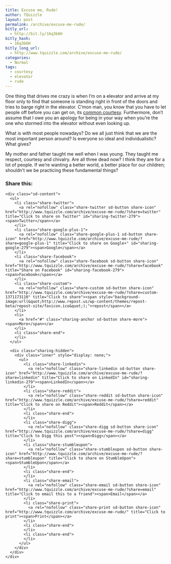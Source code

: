 ```yaml
---
title: Excuse me, Rude!
author: TQuizzle
layout: post
permalink: /archive/excuse-me-rude/
bitly_url:
  - http://bit.ly/16q3b6H
bitly_hash:
  - 16q3b6H
bitly_long_url:
  - http://www.tquizzle.com/archive/excuse-me-rude/
categories:
  - Normal
tags:
  - courtesy
  - elevator
  - rude
---
```

One thing that drives me crazy is when I&#8217;m on a elevator and arrive at my floor only to find that someone is standing right in front of the doors and tries to barge right in the elevator. C&#8217;mon man, you know that you have to let people off before you can get on, its [common courtesy][1]. Furthermore, don&#8217;t assume that I owe you an apology for being in your way when you&#8217;re the one who stormed into the elevator without even looking up.

What is with most people nowadays? Do we all just think that we are the most important person around? Is everyone so ideal and individualistic? What gives?

My mother and father taught me well when I was young. They taught me respect, courtesy and chivalry. Are all three dead now? I think they are for a lot of people. If we&#8217;re wanting a better world, a better place for our children; shouldn&#8217;t we be practicing these fundamental things?

<div class="sharedaddy sd-sharing-enabled">
  <div class="robots-nocontent sd-block sd-social sd-social-icon-text sd-sharing">
    <h3 class="sd-title">
      Share this:
    </h3>
    
    <div class="sd-content">
      <ul>
        <li class="share-twitter">
          <a rel="nofollow" class="share-twitter sd-button share-icon" href="http://www.tquizzle.com/archive/excuse-me-rude/?share=twitter" title="Click to share on Twitter" id="sharing-twitter-279"><span>Twitter</span></a>
        </li>
        <li class="share-google-plus-1">
          <a rel="nofollow" class="share-google-plus-1 sd-button share-icon" href="http://www.tquizzle.com/archive/excuse-me-rude/?share=google-plus-1" title="Click to share on Google+" id="sharing-google-279"><span>Google</span></a>
        </li>
        <li class="share-facebook">
          <a rel="nofollow" class="share-facebook sd-button share-icon" href="http://www.tquizzle.com/archive/excuse-me-rude/?share=facebook" title="Share on Facebook" id="sharing-facebook-279"><span>Facebook</span></a>
        </li>
        <li class="share-custom">
          <a rel="nofollow" class="share-custom sd-button share-icon" href="http://www.tquizzle.com/archive/excuse-me-rude/?share=custom-1371173110" title="Click to share"><span style="background-image:url(&quot;http://www.repost.us/wp-content/themes/repost-beta/repost-site/favicon.ico&quot;);">repost</span></a>
        </li>
        <li>
          <a href="#" class="sharing-anchor sd-button share-more"><span>More</span></a>
        </li>
        <li class="share-end">
        </li>
      </ul>
      
      <div class="sharing-hidden">
        <div class="inner" style="display: none;">
          <ul>
            <li class="share-linkedin">
              <a rel="nofollow" class="share-linkedin sd-button share-icon" href="http://www.tquizzle.com/archive/excuse-me-rude/?share=linkedin" title="Click to share on LinkedIn" id="sharing-linkedin-279"><span>LinkedIn</span></a>
            </li>
            <li class="share-reddit">
              <a rel="nofollow" class="share-reddit sd-button share-icon" href="http://www.tquizzle.com/archive/excuse-me-rude/?share=reddit" title="Click to share on Reddit"><span>Reddit</span></a>
            </li>
            <li class="share-end">
            </li>
            <li class="share-digg">
              <a rel="nofollow" class="share-digg sd-button share-icon" href="http://www.tquizzle.com/archive/excuse-me-rude/?share=digg" title="Click to Digg this post"><span>Digg</span></a>
            </li>
            <li class="share-stumbleupon">
              <a rel="nofollow" class="share-stumbleupon sd-button share-icon" href="http://www.tquizzle.com/archive/excuse-me-rude/?share=stumbleupon" title="Click to share on StumbleUpon"><span>StumbleUpon</span></a>
            </li>
            <li class="share-end">
            </li>
            <li class="share-email">
              <a rel="nofollow" class="share-email sd-button share-icon" href="http://www.tquizzle.com/archive/excuse-me-rude/?share=email" title="Click to email this to a friend"><span>Email</span></a>
            </li>
            <li class="share-print">
              <a rel="nofollow" class="share-print sd-button share-icon" href="http://www.tquizzle.com/archive/excuse-me-rude/" title="Click to print"><span>Print</span></a>
            </li>
            <li class="share-end">
            </li>
            <li class="share-end">
            </li>
          </ul>
        </div>
      </div>
    </div>
  </div>
</div>

 [1]: http://www.tquizzle.com/2007/01/10/communication-is-key/